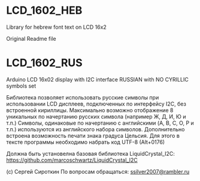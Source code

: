 # LCD_1602_HEB
Library for hebrew font text on LCD 16x2

Original Readme file
# LCD_1602_RUS
Arduino LCD 16x02 display with I2C interface RUSSIAN with NO CYRILLIC symbols set

Библиотека позволяет использовать русские символы при использовании LCD дисплеев, подключенных по интерфейсу I2C, без встроенной кириллицы.
Максимально возможно отображение 8 уникальных по начертанию русских символа (например Ж, Д, И, Ю и т.п.)
Символы, одинаковые по начертанию с английскими (A, B, C, O, P и т.п.) используются из английского набора символов.
Дополнительно встроена возможность печати знака градуса Цельсия. Для этого в тексте программы необходимо набрать
код UTF-8 (Alt+0176)

Должна быть установелна базовая библиотека LiquidCrystal_I2C: https://github.com/marcoschwartz/LiquidCrystal_I2C

(c) Сергей Сироткин
По вопросам обращаться:
ssilver2007@rambler.ru
